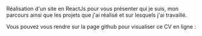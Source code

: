 Réalisation d'un site en ReactJs pour vous présenter qui je suis, mon parcours ainsi que les projets que j'ai réalisé et sur lesquels j'ai travaillé.

Vous pouvez vous rendre sur la page github pour visualiser ce CV en ligne :
